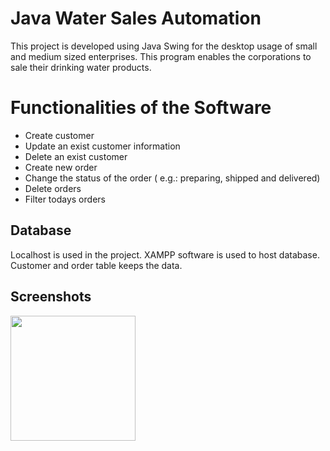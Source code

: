 # Java Water Sales Automation

This project is developed using Java Swing for the desktop usage of small and medium sized enterprises. This program enables the corporations to sale their drinking water products. 


# Functionalities of the Software
- Create customer
- Update an exist customer information
- Delete an exist customer
- Create new order
- Change the status of the order ( e.g.: preparing, shipped and delivered)
- Delete orders
- Filter todays orders


## Database

Localhost is used in the project. XAMPP software is used to host database. 
Customer and order table keeps the data.

## Screenshots

<a href=" https://github.com/sinem-sasmazel/java_water_sales_automation/blob/master/screenshots/mainFrame.png
" target="_blank">
<img src="https://github.com/hakanozer/java_sample_work/blob/master/png/3.png" width="200" style="max-width:100%;">
</a>
